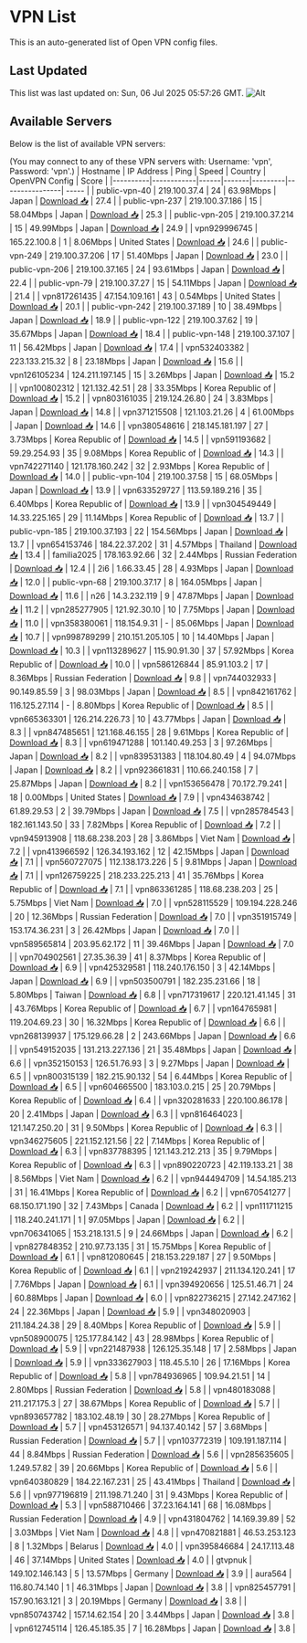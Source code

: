 # VPN List

This is an auto-generated list of Open VPN config files.

## Last Updated

This list was last updated on: Sun, 06 Jul 2025 05:57:26 GMT.
![Alt](https://repobeats.axiom.co/api/embed/186b98318ef1479477931607c1ad7d823f12451f.svg "Repobeats analytics image")

## Available Servers

Below is the list of available VPN servers:

(You may connect to any of these VPN servers with: Username: 'vpn', Password: 'vpn'.)
| Hostname | IP Address | Ping | Speed | Country | OpenVPN Config | Score |
|----------|------------|------|-------|---------|----------------| ----- |
| public-vpn-40 | 219.100.37.4 | 24 | 63.98Mbps | Japan | [Download 📥](./configs/server_0_JP.ovpn) | 27.4 |
| public-vpn-237 | 219.100.37.186 | 15 | 58.04Mbps | Japan | [Download 📥](./configs/server_1_JP.ovpn) | 25.3 |
| public-vpn-205 | 219.100.37.214 | 15 | 49.99Mbps | Japan | [Download 📥](./configs/server_2_JP.ovpn) | 24.9 |
| vpn929996745 | 165.22.100.8 | 1 | 8.06Mbps | United States | [Download 📥](./configs/server_3_US.ovpn) | 24.6 |
| public-vpn-249 | 219.100.37.206 | 17 | 51.40Mbps | Japan | [Download 📥](./configs/server_4_JP.ovpn) | 23.0 |
| public-vpn-206 | 219.100.37.165 | 24 | 93.61Mbps | Japan | [Download 📥](./configs/server_5_JP.ovpn) | 22.4 |
| public-vpn-79 | 219.100.37.27 | 15 | 54.11Mbps | Japan | [Download 📥](./configs/server_6_JP.ovpn) | 21.4 |
| vpn817261435 | 47.154.109.161 | 43 | 0.54Mbps | United States | [Download 📥](./configs/server_7_US.ovpn) | 20.1 |
| public-vpn-242 | 219.100.37.189 | 10 | 38.49Mbps | Japan | [Download 📥](./configs/server_8_JP.ovpn) | 18.9 |
| public-vpn-122 | 219.100.37.62 | 19 | 35.67Mbps | Japan | [Download 📥](./configs/server_9_JP.ovpn) | 18.4 |
| public-vpn-148 | 219.100.37.107 | 11 | 56.42Mbps | Japan | [Download 📥](./configs/server_10_JP.ovpn) | 17.4 |
| vpn532403382 | 223.133.215.32 | 8 | 23.18Mbps | Japan | [Download 📥](./configs/server_11_JP.ovpn) | 15.6 |
| vpn126105234 | 124.211.197.145 | 15 | 3.26Mbps | Japan | [Download 📥](./configs/server_12_JP.ovpn) | 15.2 |
| vpn100802312 | 121.132.42.51 | 28 | 33.35Mbps | Korea Republic of | [Download 📥](./configs/server_13_KR.ovpn) | 15.2 |
| vpn803161035 | 219.124.26.80 | 24 | 3.83Mbps | Japan | [Download 📥](./configs/server_14_JP.ovpn) | 14.8 |
| vpn371215508 | 121.103.21.26 | 4 | 61.00Mbps | Japan | [Download 📥](./configs/server_15_JP.ovpn) | 14.6 |
| vpn380548616 | 218.145.181.197 | 27 | 3.73Mbps | Korea Republic of | [Download 📥](./configs/server_16_KR.ovpn) | 14.5 |
| vpn591193682 | 59.29.254.93 | 35 | 9.08Mbps | Korea Republic of | [Download 📥](./configs/server_17_KR.ovpn) | 14.3 |
| vpn742271140 | 121.178.160.242 | 32 | 2.93Mbps | Korea Republic of | [Download 📥](./configs/server_18_KR.ovpn) | 14.0 |
| public-vpn-104 | 219.100.37.58 | 15 | 68.05Mbps | Japan | [Download 📥](./configs/server_19_JP.ovpn) | 13.9 |
| vpn633529727 | 113.59.189.216 | 35 | 6.40Mbps | Korea Republic of | [Download 📥](./configs/server_20_KR.ovpn) | 13.9 |
| vpn304549449 | 14.33.225.165 | 29 | 11.14Mbps | Korea Republic of | [Download 📥](./configs/server_21_KR.ovpn) | 13.7 |
| public-vpn-185 | 219.100.37.193 | 22 | 154.56Mbps | Japan | [Download 📥](./configs/server_22_JP.ovpn) | 13.7 |
| vpn654153746 | 184.22.37.202 | 31 | 4.57Mbps | Thailand | [Download 📥](./configs/server_23_TH.ovpn) | 13.4 |
| familia2025 | 178.163.92.66 | 32 | 2.44Mbps | Russian Federation | [Download 📥](./configs/server_24_RU.ovpn) | 12.4 |
| 2i6 | 1.66.33.45 | 28 | 4.93Mbps | Japan | [Download 📥](./configs/server_25_JP.ovpn) | 12.0 |
| public-vpn-68 | 219.100.37.17 | 8 | 164.05Mbps | Japan | [Download 📥](./configs/server_26_JP.ovpn) | 11.6 |
| n26 | 14.3.232.119 | 9 | 47.87Mbps | Japan | [Download 📥](./configs/server_27_JP.ovpn) | 11.2 |
| vpn285277905 | 121.92.30.10 | 10 | 7.75Mbps | Japan | [Download 📥](./configs/server_28_JP.ovpn) | 11.0 |
| vpn358380061 | 118.154.9.31 | - | 85.06Mbps | Japan | [Download 📥](./configs/server_29_JP.ovpn) | 10.7 |
| vpn998789299 | 210.151.205.105 | 10 | 14.40Mbps | Japan | [Download 📥](./configs/server_30_JP.ovpn) | 10.3 |
| vpn113289627 | 115.90.91.30 | 37 | 57.92Mbps | Korea Republic of | [Download 📥](./configs/server_31_KR.ovpn) | 10.0 |
| vpn586126844 | 85.91.103.2 | 17 | 8.36Mbps | Russian Federation | [Download 📥](./configs/server_32_RU.ovpn) | 9.8 |
| vpn744032933 | 90.149.85.59 | 3 | 98.03Mbps | Japan | [Download 📥](./configs/server_33_JP.ovpn) | 8.5 |
| vpn842161762 | 116.125.27.114 | - | 8.80Mbps | Korea Republic of | [Download 📥](./configs/server_34_KR.ovpn) | 8.5 |
| vpn665363301 | 126.214.226.73 | 10 | 43.77Mbps | Japan | [Download 📥](./configs/server_35_JP.ovpn) | 8.3 |
| vpn847485651 | 121.168.46.155 | 28 | 9.61Mbps | Korea Republic of | [Download 📥](./configs/server_36_KR.ovpn) | 8.3 |
| vpn619471288 | 101.140.49.253 | 3 | 97.26Mbps | Japan | [Download 📥](./configs/server_37_JP.ovpn) | 8.2 |
| vpn839531383 | 118.104.80.49 | 4 | 94.07Mbps | Japan | [Download 📥](./configs/server_38_JP.ovpn) | 8.2 |
| vpn923661831 | 110.66.240.158 | 7 | 25.87Mbps | Japan | [Download 📥](./configs/server_39_JP.ovpn) | 8.2 |
| vpn153656478 | 70.172.79.241 | 18 | 0.00Mbps | United States | [Download 📥](./configs/server_40_US.ovpn) | 7.9 |
| vpn434638742 | 61.89.29.53 | 2 | 39.79Mbps | Japan | [Download 📥](./configs/server_41_JP.ovpn) | 7.5 |
| vpn285784543 | 182.161.143.50 | 33 | 7.82Mbps | Korea Republic of | [Download 📥](./configs/server_42_KR.ovpn) | 7.2 |
| vpn945913908 | 118.68.238.203 | 28 | 3.86Mbps | Viet Nam | [Download 📥](./configs/server_43_VN.ovpn) | 7.2 |
| vpn413966592 | 126.34.193.162 | 12 | 42.15Mbps | Japan | [Download 📥](./configs/server_44_JP.ovpn) | 7.1 |
| vpn560727075 | 112.138.173.226 | 5 | 9.81Mbps | Japan | [Download 📥](./configs/server_45_JP.ovpn) | 7.1 |
| vpn126759225 | 218.233.225.213 | 41 | 35.76Mbps | Korea Republic of | [Download 📥](./configs/server_46_KR.ovpn) | 7.1 |
| vpn863361285 | 118.68.238.203 | 25 | 5.75Mbps | Viet Nam | [Download 📥](./configs/server_47_VN.ovpn) | 7.0 |
| vpn528115529 | 109.194.228.246 | 20 | 12.36Mbps | Russian Federation | [Download 📥](./configs/server_48_RU.ovpn) | 7.0 |
| vpn351915749 | 153.174.36.231 | 3 | 26.42Mbps | Japan | [Download 📥](./configs/server_49_JP.ovpn) | 7.0 |
| vpn589565814 | 203.95.62.172 | 11 | 39.46Mbps | Japan | [Download 📥](./configs/server_50_JP.ovpn) | 7.0 |
| vpn704902561 | 27.35.36.39 | 41 | 8.37Mbps | Korea Republic of | [Download 📥](./configs/server_51_KR.ovpn) | 6.9 |
| vpn425329581 | 118.240.176.150 | 3 | 42.14Mbps | Japan | [Download 📥](./configs/server_52_JP.ovpn) | 6.9 |
| vpn503500791 | 182.235.231.66 | 18 | 5.80Mbps | Taiwan | [Download 📥](./configs/server_53_TW.ovpn) | 6.8 |
| vpn717319617 | 220.121.41.145 | 31 | 43.76Mbps | Korea Republic of | [Download 📥](./configs/server_54_KR.ovpn) | 6.7 |
| vpn164765981 | 119.204.69.23 | 30 | 16.32Mbps | Korea Republic of | [Download 📥](./configs/server_55_KR.ovpn) | 6.6 |
| vpn268139937 | 175.129.66.28 | 2 | 243.66Mbps | Japan | [Download 📥](./configs/server_56_JP.ovpn) | 6.6 |
| vpn549152035 | 131.213.227.136 | 21 | 35.48Mbps | Japan | [Download 📥](./configs/server_57_JP.ovpn) | 6.6 |
| vpn352150153 | 126.51.76.93 | 3 | 9.27Mbps | Japan | [Download 📥](./configs/server_58_JP.ovpn) | 6.5 |
| vpn800315139 | 182.215.90.132 | 54 | 6.44Mbps | Korea Republic of | [Download 📥](./configs/server_59_KR.ovpn) | 6.5 |
| vpn604665500 | 183.103.0.215 | 25 | 20.79Mbps | Korea Republic of | [Download 📥](./configs/server_60_KR.ovpn) | 6.4 |
| vpn320281633 | 220.100.86.178 | 20 | 2.41Mbps | Japan | [Download 📥](./configs/server_61_JP.ovpn) | 6.3 |
| vpn816464023 | 121.147.250.20 | 31 | 9.50Mbps | Korea Republic of | [Download 📥](./configs/server_62_KR.ovpn) | 6.3 |
| vpn346275605 | 221.152.121.56 | 22 | 7.14Mbps | Korea Republic of | [Download 📥](./configs/server_63_KR.ovpn) | 6.3 |
| vpn837788395 | 121.143.212.213 | 35 | 9.79Mbps | Korea Republic of | [Download 📥](./configs/server_64_KR.ovpn) | 6.3 |
| vpn890220723 | 42.119.133.21 | 38 | 8.56Mbps | Viet Nam | [Download 📥](./configs/server_65_VN.ovpn) | 6.2 |
| vpn944494709 | 14.54.185.213 | 31 | 16.41Mbps | Korea Republic of | [Download 📥](./configs/server_66_KR.ovpn) | 6.2 |
| vpn670541277 | 68.150.171.190 | 32 | 7.43Mbps | Canada | [Download 📥](./configs/server_67_CA.ovpn) | 6.2 |
| vpn111711215 | 118.240.241.171 | 1 | 97.05Mbps | Japan | [Download 📥](./configs/server_68_JP.ovpn) | 6.2 |
| vpn706341065 | 153.218.131.5 | 9 | 24.66Mbps | Japan | [Download 📥](./configs/server_69_JP.ovpn) | 6.2 |
| vpn827848352 | 210.97.73.135 | 31 | 15.75Mbps | Korea Republic of | [Download 📥](./configs/server_70_KR.ovpn) | 6.1 |
| vpn812080645 | 218.153.229.187 | 27 | 9.50Mbps | Korea Republic of | [Download 📥](./configs/server_71_KR.ovpn) | 6.1 |
| vpn219242937 | 211.134.120.241 | 17 | 7.76Mbps | Japan | [Download 📥](./configs/server_72_JP.ovpn) | 6.1 |
| vpn394920656 | 125.51.46.71 | 24 | 60.88Mbps | Japan | [Download 📥](./configs/server_73_JP.ovpn) | 6.0 |
| vpn822736215 | 27.142.247.162 | 24 | 22.36Mbps | Japan | [Download 📥](./configs/server_74_JP.ovpn) | 5.9 |
| vpn348020903 | 211.184.24.38 | 29 | 8.40Mbps | Korea Republic of | [Download 📥](./configs/server_75_KR.ovpn) | 5.9 |
| vpn508900075 | 125.177.84.142 | 43 | 28.98Mbps | Korea Republic of | [Download 📥](./configs/server_76_KR.ovpn) | 5.9 |
| vpn221487938 | 126.125.35.148 | 17 | 2.58Mbps | Japan | [Download 📥](./configs/server_77_JP.ovpn) | 5.9 |
| vpn333627903 | 118.45.5.10 | 26 | 17.16Mbps | Korea Republic of | [Download 📥](./configs/server_78_KR.ovpn) | 5.8 |
| vpn784936965 | 109.94.21.51 | 14 | 2.80Mbps | Russian Federation | [Download 📥](./configs/server_79_RU.ovpn) | 5.8 |
| vpn480183088 | 211.217.175.3 | 27 | 38.67Mbps | Korea Republic of | [Download 📥](./configs/server_80_KR.ovpn) | 5.7 |
| vpn893657782 | 183.102.48.19 | 30 | 28.27Mbps | Korea Republic of | [Download 📥](./configs/server_81_KR.ovpn) | 5.7 |
| vpn453126571 | 94.137.40.142 | 57 | 3.68Mbps | Russian Federation | [Download 📥](./configs/server_82_RU.ovpn) | 5.7 |
| vpn103772319 | 109.191.187.114 | 44 | 8.84Mbps | Russian Federation | [Download 📥](./configs/server_83_RU.ovpn) | 5.6 |
| vpn285635605 | 1.249.57.82 | 39 | 20.66Mbps | Korea Republic of | [Download 📥](./configs/server_84_KR.ovpn) | 5.6 |
| vpn640380829 | 184.22.167.231 | 25 | 43.41Mbps | Thailand | [Download 📥](./configs/server_85_TH.ovpn) | 5.6 |
| vpn977196819 | 211.198.71.240 | 31 | 9.43Mbps | Korea Republic of | [Download 📥](./configs/server_86_KR.ovpn) | 5.3 |
| vpn588710466 | 37.23.164.141 | 68 | 16.08Mbps | Russian Federation | [Download 📥](./configs/server_87_RU.ovpn) | 4.9 |
| vpn431804762 | 14.169.39.89 | 52 | 3.03Mbps | Viet Nam | [Download 📥](./configs/server_88_VN.ovpn) | 4.8 |
| vpn470821881 | 46.53.253.123 | 8 | 1.32Mbps | Belarus | [Download 📥](./configs/server_89_BY.ovpn) | 4.0 |
| vpn395846684 | 24.17.113.48 | 46 | 37.14Mbps | United States | [Download 📥](./configs/server_90_US.ovpn) | 4.0 |
| gtvpnuk | 149.102.146.143 | 5 | 13.57Mbps | Germany | [Download 📥](./configs/server_91_DE.ovpn) | 3.9 |
| aura564 | 116.80.74.140 | 1 | 46.31Mbps | Japan | [Download 📥](./configs/server_92_JP.ovpn) | 3.8 |
| vpn825457791 | 157.90.163.121 | 3 | 20.19Mbps | Germany | [Download 📥](./configs/server_93_DE.ovpn) | 3.8 |
| vpn850743742 | 157.14.62.154 | 20 | 3.44Mbps | Japan | [Download 📥](./configs/server_94_JP.ovpn) | 3.8 |
| vpn612745114 | 126.45.185.35 | 7 | 16.28Mbps | Japan | [Download 📥](./configs/server_95_JP.ovpn) | 3.8 |
